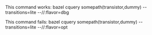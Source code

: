 This command works:
  bazel cquery somepath(transistor,dummy) --transitions=lite --//:flavor=dbg
  
This command fails:
  bazel cquery somepath(transistor,dummy) --transitions=lite --//:flavor=opt
